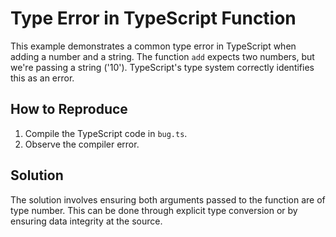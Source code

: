 # Type Error in TypeScript Function
This example demonstrates a common type error in TypeScript when adding a number and a string.  The function `add` expects two numbers, but we're passing a string ('10'). TypeScript's type system correctly identifies this as an error.

## How to Reproduce
1. Compile the TypeScript code in `bug.ts`.
2. Observe the compiler error.

## Solution
The solution involves ensuring both arguments passed to the function are of type number.  This can be done through explicit type conversion or by ensuring data integrity at the source.